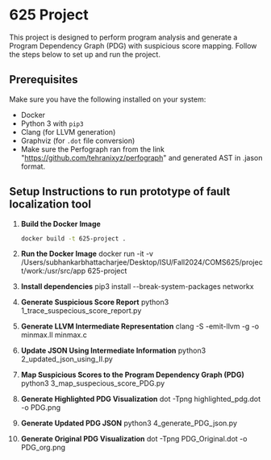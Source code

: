 # 625 Project

This project is designed to perform program analysis and generate a Program Dependency Graph (PDG) with suspicious score mapping. Follow the steps below to set up and run the project.

## Prerequisites

Make sure you have the following installed on your system:

- Docker
- Python 3 with `pip3`
- Clang (for LLVM generation)
- Graphviz (for `.dot` file conversion)
- Make sure the Perfograph ran from the link "https://github.com/tehranixyz/perfograph" and generated AST in .jason format.

## Setup Instructions to run prototype of fault localization tool

1. **Build the Docker Image**
   ```bash
   docker build -t 625-project .

2. **Run the Docker Image**
   docker run -it -v /Users/subhankarbhattacharjee/Desktop/ISU/Fall2024/COMS625/project/work:/usr/src/app 625-project

3. **Install dependencies**
   pip3 install --break-system-packages networkx

4. **Generate Suspicious Score Report**
   python3 1_trace_suspecious_score_report.py

5. **Generate LLVM Intermediate Representation**
   clang -S -emit-llvm -g -o minmax.ll minmax.c

6. **Update JSON Using Intermediate Information**
   python3 2_updated_json_using_II.py

7. **Map Suspicious Scores to the Program Dependency Graph (PDG)**
   python3 3_map_suspecious_score_PDG.py

8. **Generate Highlighted PDG Visualization**
   dot -Tpng highlighted_pdg.dot -o PDG.png

9. **Generate Updated PDG JSON**
   python3 4_generate_PDG_json.py

10. **Generate Original PDG Visualization**
   dot -Tpng PDG_Original.dot -o PDG_org.png

